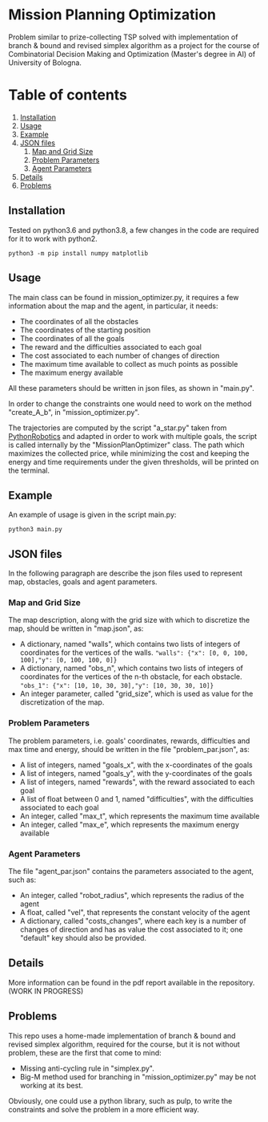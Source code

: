 # Mission Planning Optimization
Problem similar to prize-collecting TSP solved with implementation of branch &amp; bound and revised simplex algorithm
as a project for the course of Combinatorial Decision Making and Optimization (Master's degree in AI) of University of Bologna.

# Table of contents
1. [Installation](#installation)
2. [Usage](#usage)
3. [Example](#example)
4. [JSON files](#json)
    1. [Map and Grid Size](#map_grid)
    2. [Problem Parameters](#problem_par)
    3. [Agent Parameters](#agent_par)
5. [Details](#details)
6. [Problems](#prob)
    
## Installation <a name="installation"></a>
Tested on python3.6 and python3.8, a few changes in the code are required for it to work with python2.
```
python3 -m pip install numpy matplotlib
```

## Usage <a name="usage"></a>
The main class can be found in mission_optimizer.py, it requires a few information about the map and the agent,
in particular, it needs:
- The coordinates of all the obstacles
- The coordinates of the starting position
- The coordinates of all the goals
- The reward and the difficulties associated to each goal
- The cost associated to each number of changes of direction
- The maximum time available to collect as much points as possible
- The maximum energy available

All these parameters should be written in json files, as shown in "main.py".

In order to change the constraints one would need to work on the method "create_A_b", in "mission_optimizer.py".

The trajectories are computed by the script "a_star.py" taken from [PythonRobotics](https://github.com/AtsushiSakai/PythonRobotics)
and adapted in order to work with multiple goals, the script is called internally by the "MissionPlanOptimizer" class.
The path which maximizes the collected price, while minimizing the cost and keeping the energy 
and time requirements under the given thresholds, will be printed on the terminal.

## Example <a name="example"></a>
An example of usage is given in the script main.py:
```
python3 main.py
```

## JSON files <a name="json"></a>
In the following paragraph are describe the json files used to represent map, obstacles, goals and agent parameters.
### Map and Grid Size <a name="map_grid"></a>
The map description, along with the grid size with which to discretize the map, should be written in "map.json", as:
- A dictionary, named "walls", which contains two lists of integers of coordinates for the vertices of the walls.
```"walls": {"x": [0, 0, 100, 100],"y": [0, 100, 100, 0]}```
- A dictionary, named "obs_n", which contains two lists of integers of coordinates for the vertices of the n-th obstacle, for each obstacle.
```"obs_1": {"x": [10, 10, 30, 30],"y": [10, 30, 30, 10]}```
- An integer parameter, called "grid_size", which is used as value for the discretization of the map.

### Problem Parameters <a name="problem_par"></a>
The problem parameters, i.e. goals' coordinates, rewards, difficulties and max time and energy, should be written 
in the file "problem_par.json", as:

- A list of integers, named "goals_x", with the x-coordinates of the goals
- A list of integers, named "goals_y", with the y-coordinates of the goals
- A list of integers, named "rewards", with the reward associated to each goal
- A list of float between 0 and 1, named "difficulties", with the difficulties associated to each goal
- An integer, called "max_t", which represents the maximum time available
- An integer, called "max_e", which represents the maximum energy available

### Agent Parameters <a name="agent_par"></a>
The file "agent_par.json" contains the parameters associated to the agent, such as:
- An integer, called "robot_radius", which represents the radius of the agent
- A float, called "vel", that represents the constant velocity of the agent
- A dictionary, called "costs_changes", where each key is a number of changes of direction and has as value the cost associated to it;
one "default" key should also be provided.

## Details <a name="details"></a>
More information can be found in the pdf report available in the repository. (WORK IN PROGRESS)

## Problems <a name="prob"></a>
This repo uses a home-made implementation of branch &amp; bound and revised simplex algorithm, required for the course, but it is not without problem,
these are the first that come to mind:
- Missing anti-cycling rule in "simplex.py".
- Big-M method used for branching in "mission_optimizer.py" may be not working at its best.

Obviously, one could use a python library, such as pulp, to write the constraints and solve the problem in a more efficient way.
